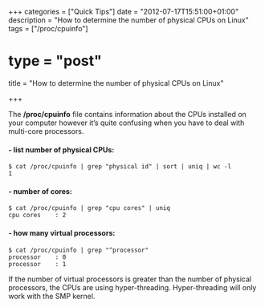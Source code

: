 +++
categories = ["Quick Tips"]
date = "2012-07-17T15:51:00+01:00"
description = "How to determine the number of physical CPUs on Linux"
tags = ["/proc/cpuinfo"]
# type = "post"
title = "How to determine the number of physical CPUs on Linux"

+++

The **/proc/cpuinfo** file contains information about the CPUs installed on your computer however it’s quite confusing when you have to deal with multi-core processors.

#### - list number of physical CPUs:

```
$ cat /proc/cpuinfo | grep "physical id" | sort | uniq | wc -l
1
```

#### - number of cores:

```
$ cat /proc/cpuinfo | grep "cpu cores" | uniq
cpu cores    : 2
```

#### - how many virtual processors:

```
$ cat /proc/cpuinfo | grep "^processor"
processor    : 0
processor    : 1
```

If the number of virtual processors is greater than the number of physical processors, the CPUs are using hyper-threading. Hyper-threading will only work with the SMP kernel.
